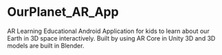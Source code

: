 # OurPlanet_AR_App
 
AR Learning Educational Android Application for kids to learn about our Earth in 3D space interactively.
Built by using AR Core in Unity 3D and 3D models are built in Blender.
